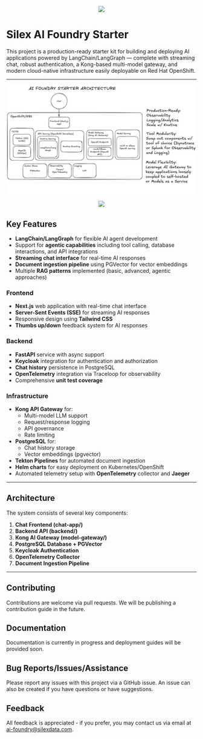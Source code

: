 <p align="center" width="100%">
  <img width="33%" src="https://www.silexdata.com/wp-content/uploads/2023/07/SILEX-LOGOS.png"> 
</p>

# Silex AI Foundry Starter

This project is a production-ready starter kit for building and deploying AI applications powered by LangChain/LangGraph — complete with streaming chat, robust authentication, a Kong-based multi-model gateway, and modern cloud-native infrastructure easily deployable on Red Hat OpenShift.

---

<p align="center" width="100%">
  <img src="https://github.com/silexdatateam/ai-foundry-starter/blob/main/docs/architecture.png?raw=true">
</p>

<p align="center" width="100%">
  <img src="https://github.com/silexdatateam/ai-foundry-starter/blob/main/docs/chat.gif?raw=true">
</p>

## Key Features

- **LangChain/LangGraph** for flexible AI agent development  
- Support for **agentic capabilities** including tool calling, database interactions, and API integrations  
- **Streaming chat interface** for real-time AI responses  
- **Document ingestion pipeline** using PGVector for vector embeddings  
- Multiple **RAG patterns** implemented (basic, advanced, agentic approaches)

### Frontend
- **Next.js** web application with real-time chat interface  
- **Server-Sent Events (SSE)** for streaming AI responses  
- Responsive design using **Tailwind CSS**  
- **Thumbs up/down** feedback system for AI responses

### Backend
- **FastAPI** service with async support  
- **Keycloak** integration for authentication and authorization  
- **Chat history** persistence in PostgreSQL  
- **OpenTelemetry** integration via Traceloop for observability  
- Comprehensive **unit test coverage**

### Infrastructure
- **Kong API Gateway** for:
  - Multi-model LLM support  
  - Request/response logging  
  - API governance  
  - Rate limiting  
- **PostgreSQL** for:
  - Chat history storage  
  - Vector embeddings (pgvector)  
- **Tekton Pipelines** for automated document ingestion  
- **Helm charts** for easy deployment on Kubernetes/OpenShift  
- Automated telemetry setup with **OpenTelemetry** collector and **Jaeger**

---

## Architecture

The system consists of several key components:

1. **Chat Frontend (chat-app/)**  
2. **Backend API (backend/)**  
3. **Kong AI Gateway (model-gateway/)**  
4. **PostgreSQL Database + PGVector**  
5. **Keycloak Authentication**  
6. **OpenTelemetry Collector**  
7. **Document Ingestion Pipeline**

---

## Contributing

Contributions are welcome via pull requests. We will be publishing a contribution guide in the future.

## Documentation

Documentation is currently in progress and deployment guides will be provided soon.

## Bug Reports/Issues/Assistance

Please report any issues with this project via a GitHub issue. An issue can also be created if you have questions or have suggestions. 

## Feedback

All feedback is appreciated - if you prefer, you may contact us via email at [ai-foundry@silexdata.com](mailto:ai-foundry@silexdata.com).